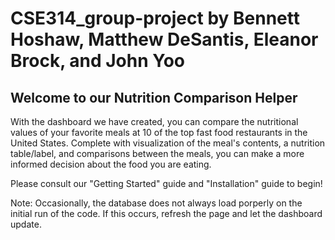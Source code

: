 # CSE314_group-project by Bennett Hoshaw, Matthew DeSantis, Eleanor Brock, and John Yoo

## Welcome to our Nutrition Comparison Helper

With the dashboard we have created, you can compare the nutritional values of your favorite meals at 10 of the top fast food restaurants in the United States. Complete with visualization of the meal's contents, a nutrition table/label, and comparisons between the meals, you can make a more informed decision about the food you are eating. 

Please consult our "Getting Started" guide and "Installation" guide to begin!

Note: Occasionally, the database does not always load porperly on the initial run of the code. If this occurs, refresh the page and let the dashboard update.
